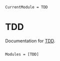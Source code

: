 ```@meta
CurrentModule = TDD
```

# TDD

Documentation for [TDD](https://github.com/jamiecm17/TDD.jl).

```@index
```

```@autodocs
Modules = [TDD]
```
